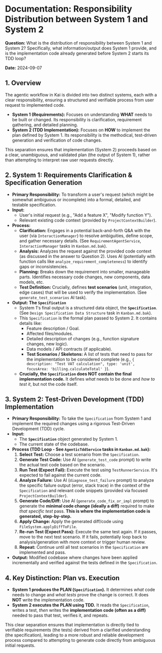 # Documentation: Responsibility Distribution between System 1 and System 2

**Question:** What is the distribution of responsibility between System 1 and System 2? Specifically, what information/output does System 1 provide, and is the implementation code already generated before System 2 starts its TDD loop?

**Date:** 2024-09-07

## 1. Overview

The agentic workflow in Kai is divided into two distinct systems, each with a clear responsibility, ensuring a structured and verifiable process from user request to implemented code.

*   **System 1 (Requirements):** Focuses on understanding **WHAT** needs to be built or changed. Its responsibility is clarification, requirement gathering, and detailed planning.
*   **System 2 (TDD Implementation):** Focuses on **HOW** to implement the plan defined by System 1. Its responsibility is the methodical, test-driven generation and verification of code changes.

This separation ensures that implementation (System 2) proceeds based on a clear, unambiguous, and validated plan (the output of System 1), rather than attempting to interpret raw user requests directly.

## 2. System 1: Requirements Clarification & Specification Generation

*   **Primary Responsibility:** To transform a user's request (which might be somewhat ambiguous or incomplete) into a formal, detailed, and testable specification.
*   **Input:**
    *   User's initial request (e.g., "Add a feature X", "Modify function Y").
    *   Relevant existing code context (provided by `ProjectContextBuilder`).
*   **Process:**
    *   **Clarification:** Engages in a potential back-and-forth Q&A with the user (via `InteractionManager`) to resolve ambiguities, define scope, and gather necessary details. (See `RequirementAgentService`, `InteractionManager` tasks in `Kanban.md.bak`).
    *   **Analysis:** Analyzes the request against the provided code context (as discussed in the answer to Question 2). Uses AI (potentially with function calls like `analyze_requirement_completeness`) to identify gaps or inconsistencies.
    *   **Planning:** Breaks down the requirement into smaller, manageable parts. Identifies necessary code changes, new components, data models, etc.
    *   **Test Definition:** Crucially, defines **test scenarios** (unit, integration, edge cases) that will be used to verify the implementation. (See `generate_test_scenarios` AI task).
*   **Output: The `Specification`**
    *   System 1's final output is a structured data object, the **`Specification`**. (See `Design Specification Data Structure` task in `Kanban.md.bak`).
    *   This `Specification` is the formal plan passed to System 2. It contains details like:
        *   Feature description / Goal.
        *   Affected files/modules.
        *   Detailed description of changes (e.g., function signature changes, new logic).
        *   Data models / API contracts (if applicable).
        *   **Test Scenarios / Skeletons:** A list of tests that need to pass for the implementation to be considered complete (e.g., `{ description: "Test VAT calculation", type: 'unit', focusArea: 'billing.calculateTotal' }`).
    *   **Crucially, the `Specification` does NOT contain the final implementation code.** It defines *what* needs to be done and *how to test it*, but not the code itself.

## 3. System 2: Test-Driven Development (TDD) Implementation

*   **Primary Responsibility:** To take the `Specification` from System 1 and implement the required changes using a rigorous Test-Driven Development (TDD) cycle.
*   **Input:**
    *   The **`Specification`** object generated by System 1.
    *   The current state of the codebase.
*   **Process (TDD Loop - See `AgenticTddService` tasks in `Kanban.md.bak`):**
    1.  **Select Test:** Choose a test scenario from the `Specification`.
    2.  **Generate Test Code:** Use AI (`generate_test_code` prompt) to write the actual test code based on the scenario.
    3.  **Run Test (Expect Fail):** Execute the test using `TestRunnerService`. It's expected to fail against the current code.
    4.  **Analyze Failure:** Use AI (`diagnose_test_failure` prompt) to analyze the specific failure output (error, stack trace) in the context of the `Specification` and relevant code snippets (provided via focused `ProjectContextBuilder`).
    5.  **Generate Code/Diff:** Use AI (`generate_code_fix_or_impl` prompt) to generate the **minimal code change (ideally a diff)** required to make *that specific test* pass. **This is where the implementation code is generated, step-by-step.**
    6.  **Apply Change:** Apply the generated diff/code using `FileSystem.applyDiffToFile`.
    7.  **Re-run Test (Expect Pass):** Execute the same test again. If it passes, move to the next test scenario. If it fails, potentially loop back to analysis/generation with more context or trigger human review.
    8.  **Repeat:** Continue until all test scenarios in the `Specification` are implemented and pass.
*   **Output:** Modified codebase where changes have been applied incrementally and verified against the tests defined in the `Specification`.

## 4. Key Distinction: Plan vs. Execution

*   **System 1 produces the PLAN (`Specification`).** It determines *what* code needs to change and *what tests* prove the change is correct. It does **NOT** write the implementation code.
*   **System 2 executes the PLAN using TDD.** It reads the `Specification`, writes a test, *then* writes the **implementation code (often as a diff)** needed to pass that test, verifies it, and repeats.

This clear separation ensures that implementation is directly tied to verifiable requirements (the tests) derived from a clarified understanding (the specification), leading to a more robust and reliable development process compared to attempting to generate code directly from ambiguous initial requests.